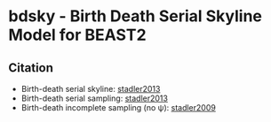# bdsky - Birth Death Serial Skyline Model for BEAST2

<!--[![Build Status](https://travis-ci.org/BEAST2-Dev/bdsky.svg?branch=master)](https://travis-ci.org/BEAST2-Dev/bdsky)-->

## Citation

- Birth-death serial skyline: [stadler2013](http://www.pnas.org/content/110/1/228.full)	
- Birth-death serial sampling: [stadler2013](http://www.pnas.org/content/110/1/228.full)
- Birth-death incomplete sampling (no ψ): [stadler2009](http://www.ncbi.nlm.nih.gov/pubmed/19631666)
